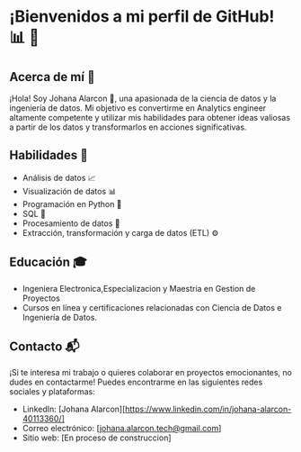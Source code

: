 # ¡Bienvenidos a mi perfil de GitHub! :bar_chart: :rocket:

## Acerca de mí :wave:
¡Hola! Soy Johana Alarcon :raising_hand:, una apasionada de la ciencia de datos y la ingeniería de datos. Mi objetivo es convertirme en Analytics engineer altamente competente y utilizar mis habilidades para obtener ideas valiosas a partir de los datos y transformarlos en acciones significativas.

## Habilidades :dart:
- Análisis de datos :chart_with_upwards_trend:
- Visualización de datos :bar_chart:
- Programación en Python :snake:
- SQL :floppy_disk:
- Procesamiento de datos :arrows_counterclockwise:
- Extracción, transformación y carga de datos (ETL) :gear:


## Educación :mortar_board:
- Ingeniera Electronica,Especializacion y Maestria en Gestion de Proyectos 
- Cursos en línea y certificaciones relacionadas con Ciencia de Datos e Ingeniería de Datos.

## Contacto :mailbox_with_mail:
¡Si te interesa mi trabajo o quieres colaborar en proyectos emocionantes, no dudes en contactarme! Puedes encontrarme en las siguientes redes sociales y plataformas:
- LinkedIn: [Johana Alarcon][https://www.linkedin.com/in/johana-alarcon-40113360/]
- Correo electrónico: [johana.alarcon.tech@gmail.com]
- Sitio web: [En proceso de construccion]
